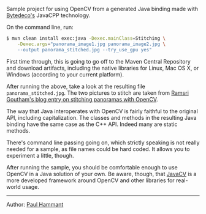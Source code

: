 Sample project for using OpenCV from a generated Java binding made with [Bytedeco's](http://bytedeco.org/) JavaCPP technology.

On the command line, run:

```bash
$ mvn clean install exec:java -Dexec.mainClass=Stitching \
    -Dexec.args="panorama_image1.jpg panorama_image2.jpg \
    --output panorama_stitched.jpg --try_use_gpu yes"
```

First time through, this is going to go off to the Maven Central Repository and download artifacts, including the native libraries for Linux, Mac OS X, or Windows (according to your current platform). 

After running the above, take a look at the resulting file `panorama_stitched.jpg`. The two pictures to stitch are taken from [Ramsri Goutham's blog entry on stitching panoramas with OpenCV](http://ramsrigoutham.com/2012/11/22/panorama-image-stitching-in-opencv).

The way that Java interoperates with OpenCV is fairly faithful to the original API, including capitalization. The classes and methods in the resulting Java binding have the same case as the C++ API. Indeed many are static methods.

There's command line passing going on, which strictly speaking is not really needed for a sample, as file names could be hard coded. It allows you to experiment a little, though.

After running the sample, you should be comfortable enough to use OpenCV in a Java solution of your own. Be aware, though, that [JavaCV](https://github.com/bytedeco/javacv) is a more developed framework around OpenCV and other libraries for real-world usage.

----
Author: [Paul Hammant](https://github.com/paul-hammant/)
